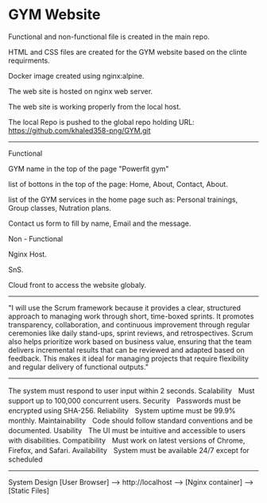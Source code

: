 # GYM Website

Functional and non-functional file is created in the main repo.

HTML and CSS files are created for the GYM website based on the clinte requirments.

Docker image created using nginx:alpine.

The web site is hosted on nginx web server.

The web site is working properly from the local host.

The local Repo is pushed to the global repo holding URL:  https://github.com/khaled358-png/GYM.git

*****************************************************************************
Functional


GYM name in the top of the page "Powerfit gym"

list of bottons in the top of the page: Home, About, Contact, About.

list of the GYM services in the home page such as: Personal trainings, Group classes, Nutration plans.

Contact us form to fill by name, Email and the message.


Non - Functional


Nginx Host.

SnS.

Cloud front to access the website globaly.

*******************************************************************************
"I will use the Scrum framework because it provides a clear,
 structured approach to managing work through short,
 time-boxed sprints. It promotes transparency, 
collaboration, and continuous improvement through regular ceremonies like daily stand-ups,
 sprint reviews, and retrospectives. Scrum also helps prioritize work based on business value,
 ensuring that the team delivers incremental results that can be reviewed and adapted based on feedback. This makes it ideal for managing projects that require flexibility and regular delivery of functional outputs."

*******************************************************************************
The system must respond to user input within 2 seconds.
ScalabilityﾠMust support up to 100,000 concurrent users.
SecurityﾠPasswords must be encrypted using SHA-256.
ReliabilityﾠSystem uptime must be 99.9% monthly.
MaintainabilityﾠCode should follow standard conventions and be documented.
UsabilityﾠThe UI must be intuitive and accessible to users with disabilities.
CompatibilityﾠMust work on latest versions of Chrome, Firefox, and Safari.
AvailabilityﾠSystem must be available 24/7 except for scheduled
*******************************************************************************
System Design
[User Browser] --> http://localhost --> [Nginx container] --> [Static Files]






